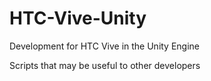 # HTC-Vive-Unity
Development for HTC Vive in the Unity Engine

Scripts that may be useful to other developers
